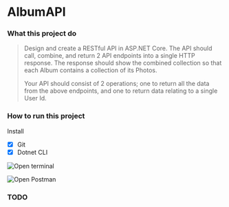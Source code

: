 # AlbumAPI

### What this project do
> Design and create a RESTful API in ASP.NET Core. 
> The API should call, combine, and return 2 API endpoints into a single HTTP response.
> The response should show the combined collection so that each Album contains a collection of its Photos.
>
> Your API should consist of 2 operations; 
> one to return all the data from the above endpoints, 
> and one to return data relating to a single User Id.

### How to run this project
Install
- [x] Git
- [x] Dotnet CLI

![Open terminal](https://i.imgur.com/VA0kYhp.png)

![Open Postman](https://i.imgur.com/AIZX2QX.png)

### TODO


